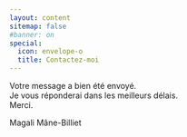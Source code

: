 ```yaml
---
layout: content
sitemap: false
#banner: on
special:
  icon: envelope-o
  title: Contactez-moi
---
```


Votre message a bien été envoyé.  
Je vous réponderai dans les meilleurs délais.  
Merci.

Magali Mâne-Billiet
